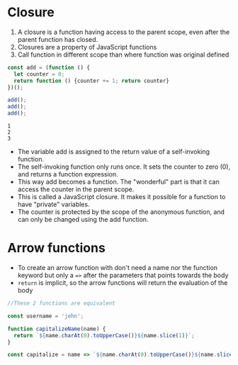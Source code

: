 # Closure

1) A closure is a function having access to the parent scope, even after the parent function has closed.
2) Closures are a property of JavaScript functions 
3) Call function in different scope than where function was original defined


```javascript
const add = (function () {
  let counter = 0;
  return function () {counter += 1; return counter}
})();

add();
add();
add();
```
```
1
2
3
```

- The variable add is assigned to the return value of a self-invoking function. 
- The self-invoking function only runs once. It sets the counter to zero (0), and returns a function expression.
- This way add becomes a function. The "wonderful" part is that it can access the counter in the parent scope.
- This is called a JavaScript closure. It makes it possible for a function to have "private" variables.
- The counter is protected by the scope of the anonymous function, and can only be changed using the add function.

# Arrow functions

- To create an arrow function with don't need a name nor the function keyword but only a `=>` after the parameters that points towards the body
- `return` is implicit, so the arrow functions will return the evaluation of the body


```javascript
//These 2 functions are equivalent

const username = 'john';

function capitalizeName(name) {
  return `${name.charAt(0).toUpperCase()}${name.slice(1)}`;  
}

const capitalize = name => `${name.charAt(0).toUpperCase()}${name.slice(1)}`;
 ```
